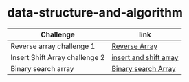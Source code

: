 # data-structure-and-algorithm

| Challenge                      | link                                                                                         |
| ------------------------------ | -------------------------------------------------------------------------------------------- |
| Reverse array challenge 1      | [Reverse Array](javascript/arrays/challenges/reverse-array/reverse-arrays.js)                |
| Insert Shift Array challenge 2 | [insert and shift array](javascript/arrays/challenges/arrayShift/array-shift.js)             |
| Binary search array            | [Binary search Array](javascript/arrays/challenges/arrayBinarySearch/array-binary-search.js) |
